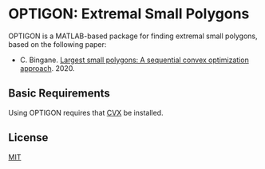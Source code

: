 # OPTIGON: Extremal Small Polygons

OPTIGON is a MATLAB-based package for finding extremal small polygons, based on the following paper:

+ C. Bingane. [Largest small polygons: A sequential convex optimization approach](http://www.optimization-online.org/DB_HTML/2020/09/8019.html). 2020.

## Basic Requirements

Using OPTIGON requires that [CVX](http://cvxr.com/cvx/) be installed.

## License

[MIT](https://github.com/cbingane/optigon/blob/master/LICENSE)
